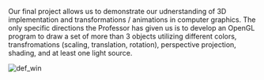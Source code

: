 
Our final project allows us to demonstrate our udnerstanding of 3D implementation and transformations / animations in computer graphics. The only specific directions the Professor has given us is to develop an OpenGL program to draw a set of more than 3 objects utilizing different colors, transfromations (scaling, translation, rotation), perspective projection, shading, and at least one light source.

![def_win](/Projec2/Images/def_win.PNG)
